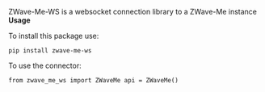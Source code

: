 ZWave-Me-WS is a websocket connection library to a ZWave-Me instance
**Usage**

To install this package use:

`pip install zwave-me-ws`

To use the connector:

`from zwave_me_ws import ZWaveMe
api = ZWaveMe()`